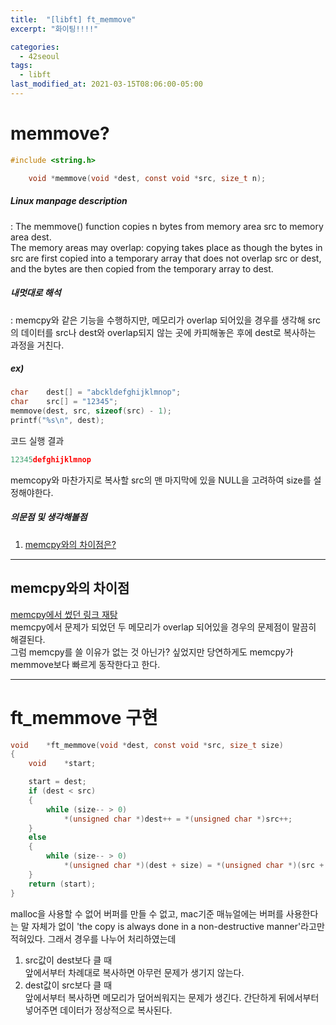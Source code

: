 ```yaml
---
title:  "[libft] ft_memmove"
excerpt: "화이팅!!!!"

categories:
  - 42seoul
tags:
  - libft
last_modified_at: 2021-03-15T08:06:00-05:00
---
```


# memmove?

```c
#include <string.h>

    void *memmove(void *dest, const void *src, size_t n);
```

##### Linux manpage description    
:   The memmove() function copies n bytes from memory area src to memory area dest.    
The memory areas may overlap: copying takes place as though the bytes in src are first copied into a temporary array that does not overlap src or dest, and the bytes are then copied from the temporary array to dest.    

##### 내멋대로 해석    
:  memcpy와 같은 기능을 수행하지만, 메모리가 overlap 되어있을 경우를 생각해 src의 데이터를 src나 dest와 overlap되지 않는 곳에 카피해놓은 후에 dest로 복사하는 과정을 거친다.  

##### ex)    
```c
char	dest[] = "abckldefghijklmnop";
char	src[] = "12345";
memmove(dest, src, sizeof(src) - 1);
printf("%s\n", dest);
```
코드 실행 결과
```c
12345defghijklmnop
````
memcopy와 마찬가지로 복사할 src의 맨 마지막에 있을 NULL을 고려하여 size를 설정해야한다.

##### 의문점 및 생각해볼점    
1. [memcpy와의 차이점은?](#memcpy와의-차이점)    

***

## memcpy와의 차이점

[memcpy에서 썼던 링크 재탕](https://blog.naver.com/PostView.nhn?isHttpsRedirect=true&blogId=sharonichoya&logNo=220510332768)    
memcpy에서 문제가 되었던 두 메모리가 overlap 되어있을 경우의 문제점이 말끔히 해결된다.    
그럼 memcpy를 쓸 이유가 없는 것 아닌가? 싶었지만 당연하게도 memcpy가 memmove보다 빠르게 동작한다고 한다.    

***

# ft_memmove 구현

```c
void	*ft_memmove(void *dest, const void *src, size_t size)
{
	void	*start;

	start = dest;
	if (dest < src)
	{
		while (size-- > 0)
			*(unsigned char *)dest++ = *(unsigned char *)src++;
	}
	else
	{
		while (size-- > 0)
			*(unsigned char *)(dest + size) = *(unsigned char *)(src + size);
	}	
	return (start);
}
```
malloc을 사용할 수 없어 버퍼를 만들 수 없고, mac기준 매뉴얼에는 버퍼를 사용한다는 말 자체가 없이 'the copy is always done in a non-destructive manner'라고만 적혀있다. 그래서 경우를 나누어 처리하였는데    
1. src값이 dest보다 클 때    
앞에서부터 차례대로 복사하면 아무런 문제가 생기지 않는다.    
2. dest값이 src보다 클 때    
앞에서부터 복사하면 메모리가 덮어씌워지는 문제가 생긴다. 간단하게 뒤에서부터 넣어주면 데이터가 정상적으로 복사된다.    

